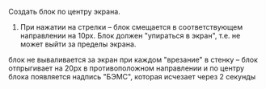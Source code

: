 Создать блок по центру экрана.

1) При нажатии на стрелки – блок смещается в соответствующем направлении на 10px. Блок должен "упираться в экран", т.е. не может выйти за пределы экрана.

блок не вываливается за экран
при каждом "врезание" в стенку – блок отпрыгивает на 20px в противоположном направлении и по центру блока появляется надпись "БЭМС", которая исчезает через 2 секунды
